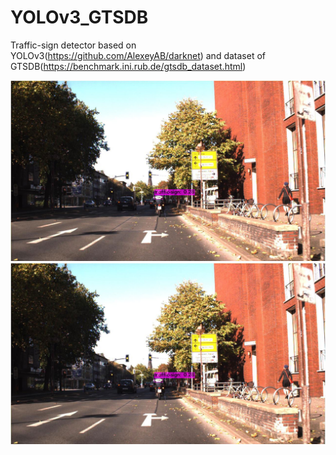 # YOLOv3_GTSDB
Traffic-sign detector based on YOLOv3(https://github.com/AlexeyAB/darknet) and dataset of GTSDB(https://benchmark.ini.rub.de/gtsdb_dataset.html)

![image](https://github.com/NantonZZZ/YOLOv3_GTSDB/blob/master/00643.jpg)
![image](https://github.com/NantonZZZ/YOLOv3_GTSDB/blob/master/00643.jpg)
